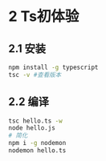 # 2 Ts初体验

## 2.1 安装

```bash
npm install -g typescript
tsc -v #查看版本
```

## 2.2 编译

```bash
tsc hello.ts -w
node hello.js
# 简化
npm i -g nodemon
nodemon hello.ts
```
